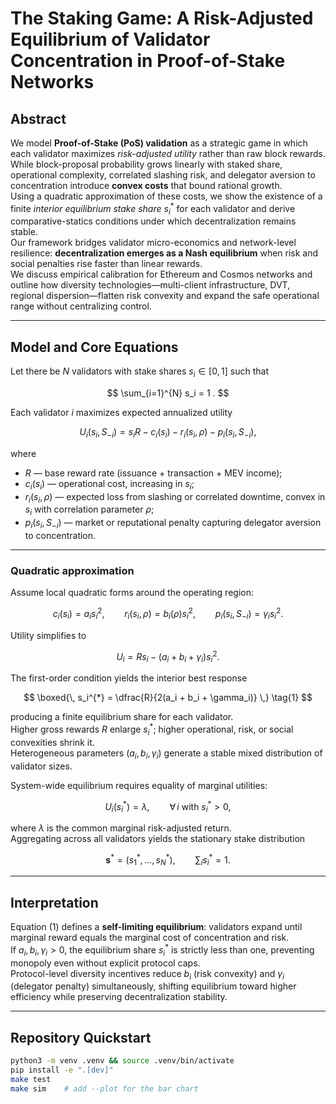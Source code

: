 # The Staking Game: A Risk-Adjusted Equilibrium of Validator Concentration in Proof-of-Stake Networks

## Abstract

We model **Proof-of-Stake (PoS) validation** as a strategic game in which each validator maximizes *risk-adjusted utility* rather than raw block rewards.  
While block-proposal probability grows linearly with staked share, operational complexity, correlated slashing risk, and delegator aversion to concentration introduce **convex costs** that bound rational growth.  
Using a quadratic approximation of these costs, we show the existence of a finite *interior equilibrium stake share* $s_i^{*}$ for each validator and derive comparative-statics conditions under which decentralization remains stable.  
Our framework bridges validator micro-economics and network-level resilience: **decentralization emerges as a Nash equilibrium** when risk and social penalties rise faster than linear rewards.  
We discuss empirical calibration for Ethereum and Cosmos networks and outline how diversity technologies—multi-client infrastructure, DVT, regional dispersion—flatten risk convexity and expand the safe operational range without centralizing control.

---

## Model and Core Equations

Let there be $N$ validators with stake shares $s_i \in [0,1]$ such that  

$$
\sum_{i=1}^{N} s_i = 1 .
$$

Each validator $i$ maximizes expected annualized utility

$$
U_i(s_i,S_{-i}) = s_i R - c_i(s_i) - r_i(s_i,\rho) - p_i(s_i,S_{-i}),
$$

where  

- $R$ — base reward rate (issuance + transaction + MEV income);  
- $c_i(s_i)$ — operational cost, increasing in $s_i$;  
- $r_i(s_i,\rho)$ — expected loss from slashing or correlated downtime, convex in $s_i$ with correlation parameter $\rho$;  
- $p_i(s_i,S_{-i})$ — market or reputational penalty capturing delegator aversion to concentration.

---

### Quadratic approximation

Assume local quadratic forms around the operating region:

$$
c_i(s_i)=a_i s_i^2, \qquad  
r_i(s_i,\rho)=b_i(\rho) s_i^2, \qquad  
p_i(s_i,S_{-i})=\gamma_i s_i^2 .
$$

Utility simplifies to

$$
U_i = R s_i - (a_i + b_i + \gamma_i)s_i^2 .
$$

The first-order condition yields the interior best response

$$
\boxed{\, s_i^{*} = \dfrac{R}{2(a_i + b_i + \gamma_i)} \,} \tag{1}
$$

producing a finite equilibrium share for each validator.  
Higher gross rewards $R$ enlarge $s_i^{*}$; higher operational, risk, or social convexities shrink it.  
Heterogeneous parameters $(a_i,b_i,\gamma_i)$ generate a stable mixed distribution of validator sizes.

System-wide equilibrium requires equality of marginal utilities:

$$
U_i (s_i^{*}) = \lambda , \qquad \forall\, i \text{ with } s_i^{*}>0 , \tag{2}
$$

where $\lambda$ is the common marginal risk-adjusted return.  
Aggregating across all validators yields the stationary stake distribution  

$$
\mathbf{s}^{*} = (s_1^{*},\ldots,s_N^{*}), \qquad
\sum_i s_i^{*} = 1 .
$$

---

## Interpretation

Equation (1) defines a **self-limiting equilibrium**: validators expand until marginal reward equals the marginal cost of concentration and risk.  
If $a_i,b_i,\gamma_i>0$, the equilibrium share $s_i^{*}$ is strictly less than one, preventing monopoly even without explicit protocol caps.  
Protocol-level diversity incentives reduce $b_i$ (risk convexity) and $\gamma_i$ (delegator penalty) simultaneously, shifting equilibrium toward higher efficiency while preserving decentralization stability.

---

## Repository Quickstart

```bash
python3 -m venv .venv && source .venv/bin/activate
pip install -e ".[dev]"
make test
make sim    # add --plot for the bar chart
